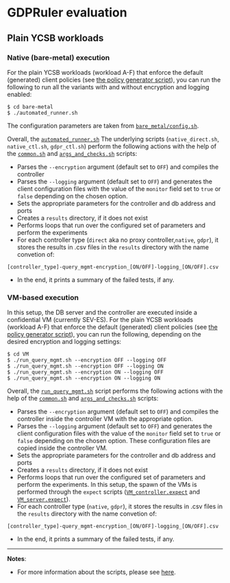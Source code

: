 # GDPRuler evaluation

## Plain YCSB workloads

### Native (bare-metal) execution
For the plain YCSB workloads (workload A-F) that enforce the default (generated) client policies 
(see [the policy generator script](./default_policy_creator.sh)),
you can run the following to run all the variants with and without encryption and logging enabled:
```
$ cd bare-metal
$ ./automated_runner.sh
```
The configuration parameters are taken from [`bare_metal/config.sh`](./bare_metal/config.sh).

Overall, the [`automated_runner.sh`](./bare_metal/automated_runner.sh) 
The underlying scripts (`native_direct.sh`, `native_ctl.sh`, `gdpr_ctl.sh`) perform the following actions with the help of the [`common.sh`](./common.sh) and [`args_and_checks.sh`](./args_and_checks.sh) scripts:
- Parses the `--encryption` argument (default set to `OFF`) and compiles the controller
- Parses the `--logging` argument (default set to `OFF`) and generates the client configuration files with the value of the `monitor` field set to `true` or `false` depending on the chosen option.
- Sets the appropriate parameters for the controller and db address and ports
- Creates a `results` directory, if it does not exist
- Performs loops that run over the configured set of parameters and perform the experiments
- For each controller type (`direct` aka no proxy controller,`native`, `gdpr`), it stores the results in .csv files in the `results` directory with the name
convetion of:

`[controller_type]-query_mgmt-encryption_[ON/OFF]-logging_[ON/OFF].csv`

- In the end, it prints a summary of the failed tests, if any.

### VM-based execution
In this setup, the DB server and the controller are executed inside a confidential VM (currently SEV-ES).
For the plain YCSB workloads (workload A-F) that enforce the default (generated) client policies 
(see [the policy generator script](./default_policy_creator.sh)),
you can run the following, depending on the desired encryption and logging settings:
```
$ cd VM
$ ./run_query_mgmt.sh --encryption OFF --logging OFF
$ ./run_query_mgmt.sh --encryption OFF --logging ON
$ ./run_query_mgmt.sh --encryption ON --logging OFF
$ ./run_query_mgmt.sh --encryption ON --logging ON
```

Overall, the [`run_query_mgmt.sh`](./VM/run_query_mgmt.sh) script performs the following actions with the help of the [`common.sh`](./common.sh) and [`args_and_checks.sh`](./args_and_checks.sh) scripts:
- Parses the `--encryption` argument (default set to `OFF`) and compiles the controller inside the controller VM with the appropriate option.
- Parses the `--logging` argument (default set to `OFF`) and generates the client configuration files with the value of the `monitor` field set to `true` or `false` depending on the chosen option. These configuration files are copied inside the controller VM.
- Sets the appropriate parameters for the controller and db address and ports
- Creates a `results` directory, if it does not exist
- Performs loops that run over the configured set of parameters and perform the experiments. In this setup, the spawn of the VMs is performed through the `expect` scripts ([`VM_controller.expect`](./VM/VM_controller.expect) and [`VM_server.expect`](./VM/VM_server.expect)).
- For each controller type (`native`, `gdpr`), it stores the results in .csv files in the `results` directory with the name
convetion of:

`[controller_type]-query_mgmt-encryption_[ON/OFF]-logging_[ON/OFF].csv`

- In the end, it prints a summary of the failed tests, if any.

---

**Notes**:
- For more information about the scripts, please see [here](./DOCUMENTATION.md).